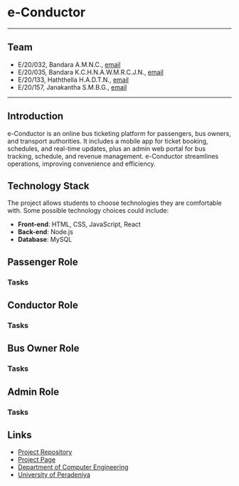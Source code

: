 # e-Conductor

---

## Team

-  E/20/032, Bandara A.M.N.C., [email](mailto:e20032@eng.pdn.ac.lk)
-  E/20/035, Bandara K.C.H.N.A.W.M.R.C.J.N., [email](mailto:e20035@eng.pdn.ac.lk)
-  E/20/133, Haththella H.A.D.T.N., [email](mailto:e20133@eng.pdn.ac.lk)
-  E/20/157, Janakantha S.M.B.G., [email](mailto:e20157@eng.pdn.ac.lk)

---
## Introduction

  e-Conductor is an online bus ticketing platform for passengers, bus owners, and transport authorities. It includes a mobile app for ticket booking, schedules, and real-time updates, plus an admin web portal for bus tracking, schedule, and revenue management. e-Conductor streamlines operations, improving convenience and efficiency.

## Technology Stack

The project allows students to choose technologies they are comfortable with. Some possible technology choices could include:

- **Front-end**: HTML, CSS, JavaScript, React
- **Back-end**: Node.js
- **Database**: MySQL

## Passenger Role

### Tasks

## Conductor Role

### Tasks

## Bus Owner Role

### Tasks

## Admin Role

### Tasks

## Links

- [Project Repository](https://github.com/cepdnaclk/e20-co227-e-Conductor)
- [Project Page](https://cepdnaclk.github.io/e20-co227-e-Conductor/)
- [Department of Computer Engineering](http://www.ce.pdn.ac.lk/)
- [University of Peradeniya](https://eng.pdn.ac.lk/)


